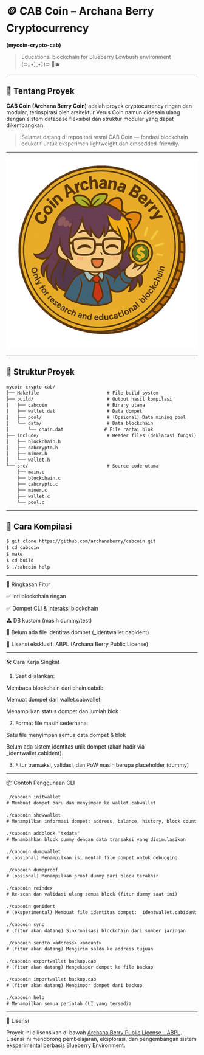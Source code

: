 # 🪙 CAB Coin – Archana Berry Cryptocurrency  
**(mycoin-crypto-cab)**  
> Educational blockchain for Blueberry Lowbush environment (⁠⊃⁠｡⁠•́⁠‿⁠•̀⁠｡⁠)⁠⊃ 🌱🫐

---

## 🍇 Tentang Proyek

**CAB Coin (Archana Berry Coin)** adalah proyek cryptocurrency ringan dan modular, terinspirasi oleh arsitektur Verus Coin namun didesain ulang dengan sistem database fleksibel dan struktur modular yang dapat dikembangkan.

> Selamat datang di repositori resmi CAB Coin — fondasi blockchain edukatif untuk eksperimen lightweight dan embedded-friendly.

---

![Coin Archana Berry](archanaberry/coin.png)

---

## 📁 Struktur Proyek

```
mycoin-crypto-cab/
├── Makefile                         # File build system
├── build/                           # Output hasil kompilasi
│   ├── cabcoin                      # Binary utama
│   ├── wallet.dat                   # Data dompet
│   ├── pool/                        # (Opsional) Data mining pool
│   └── data/                        # Data blockchain
│       └── chain.dat               # File rantai blok
├── include/                         # Header files (deklarasi fungsi)
│   ├── blockchain.h
│   ├── cabcrypto.h
│   ├── miner.h
│   └── wallet.h
└── src/                             # Source code utama
    ├── main.c
    ├── blockchain.c
    ├── cabcrypto.c
    ├── miner.c
    ├── wallet.c
    └── pool.c
```

---

## 🚀 Cara Kompilasi

```bash
$ git clone https://github.com/archanaberry/cabcoin.git
$ cd cabcoin
$ make
$ cd build
$ ./cabcoin help
```


---

🧠 Ringkasan Fitur

✅ Inti blockchain ringan

✅ Dompet CLI & interaksi blockchain

⚠️ DB kustom (masih dummy/test)

🔐 Belum ada file identitas dompet (_identwallet.cabident)

🔧 Lisensi eksklusif: ABPL (Archana Berry Public License)



---

🛠️ Cara Kerja Singkat

1. Saat dijalankan:

Membaca blockchain dari chain.cabdb

Memuat dompet dari wallet.cabwallet

Menampilkan status dompet dan jumlah blok



2. Format file masih sederhana:

Satu file menyimpan semua data dompet & blok

Belum ada sistem identitas unik dompet (akan hadir via _identwallet.cabident)


3. Fitur transaksi, validasi, dan PoW masih berupa placeholder (dummy)




---

📦 Contoh Penggunaan CLI

```
./cabcoin initwallet
# Membuat dompet baru dan menyimpan ke wallet.cabwallet

./cabcoin showwallet
# Menampilkan informasi dompet: address, balance, history, block count

./cabcoin addblock "txdata"
# Menambahkan block dummy dengan data transaksi yang disimulasikan

./cabcoin dumpwallet
# (opsional) Menampilkan isi mentah file dompet untuk debugging

./cabcoin dumpproof
# (opsional) Menampilkan proof dummy dari block terakhir

./cabcoin reindex
# Re-scan dan validasi ulang semua block (fitur dummy saat ini)

./cabcoin genident
# (eksperimental) Membuat file identitas dompet: _identwallet.cabident

./cabcoin sync
# (fitur akan datang) Sinkronisasi blockchain dari sumber jaringan

./cabcoin sendto <address> <amount>
# (fitur akan datang) Mengirim saldo ke address tujuan

./cabcoin exportwallet backup.cab
# (fitur akan datang) Mengekspor dompet ke file backup

./cabcoin importwallet backup.cab
# (fitur akan datang) Mengimpor dompet dari backup

./cabcoin help
# Menampilkan semua perintah CLI yang tersedia
```
---

📄 Lisensi

Proyek ini dilisensikan di bawah [Archana Berry Public License - ABPL](https://github.com/archanaberry/Lisensi).  
Lisensi ini mendorong pembelajaran, eksplorasi, dan pengembangan sistem eksperimental berbasis Blueberry Environment.
